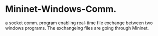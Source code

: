 # Mininet-Windows-Comm.
a socket comm. program enabling real-time file exchange between two windows programs. The exchangeing files are going through Mininet.
